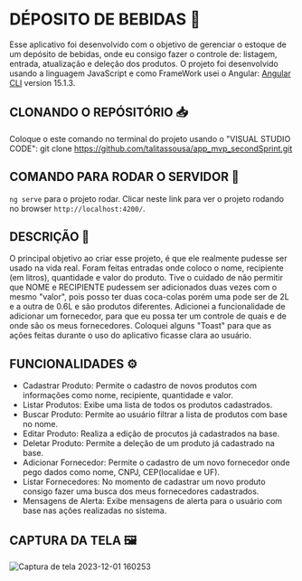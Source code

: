 # DÉPOSITO DE BEBIDAS 🍺
Esse aplicativo foi desenvolvido com o objetivo de gerenciar o estoque de um depósito de bebidas, onde eu consigo fazer o controle de: listagem, entrada, atualização e deleção dos produtos. O projeto foi desenvolvido usando a linguagem JavaScript e como FrameWork usei o Angular: [Angular CLI](https://github.com/angular/angular-cli) version 15.1.3.

## CLONANDO O REPÓSITÓRIO 📥 
Coloque o este comando no terminal do projeto usando o "VISUAL STUDIO CODE": git clone https://github.com/talitassousa/app_mvp_secondSprint.git

## COMANDO PARA RODAR O SERVIDOR 📜
`ng serve` para o projeto rodar. Clicar neste link para ver o projeto rodando no browser `http://localhost:4200/`.

## DESCRIÇÃO 📜
O principal objetivo ao criar esse projeto, é que ele realmente pudesse ser usado na vida real. Foram feitas entradas onde coloco o nome, recipiente (em litros), quantidade e valor do produto. Tive o cuidado de não permitir que NOME e RECIPIENTE pudessem ser adicionados duas vezes com o mesmo "valor", pois posso ter duas coca-colas porém uma pode ser de 2L e a outra de 0.6L e são produtos diferentes. Adicionei a funcionalidade de adicionar um fornecedor, para que eu possa ter um controle de quais e de onde são os meus fornecedores. Coloquei alguns "Toast" para que as ações feitas durante o uso do aplicativo ficasse clara ao usuário.

## FUNCIONALIDADES ⚙️
- Cadastrar Produto: Permite o cadastro de novos produtos com informações como nome, recipiente, quantidade e valor.
- Listar Produtos: Exibe uma lista de todos os produtos cadastrados.
- Buscar Produto: Permite ao usuário filtrar a lista de produtos com base no nome.
- Editar Produto: Realiza a edição de procutos já cadastrados na base.
- Deletar Produto: Permite a deleção de um produto já cadastrado na base.
- Adicionar Fornecedor: Permite o cadastro de um novo fornecedor onde pego dados como nome, CNPJ, CEP(localidae e UF).
- Listar Fornecedores: No momento de cadastrar um novo produto consigo fazer uma busca dos meus fornecedores cadastrados.
- Mensagens de Alerta: Exibe mensagens de alerta para o usuário com base nas ações realizadas no sistema.

## CAPTURA DA TELA 🖼️
![Captura de tela 2023-12-01 160253](https://github.com/talitassousa/app_mvp_firstSprint/assets/86735363/f6dfd45f-17a1-4040-a87c-e29303b780a2)

